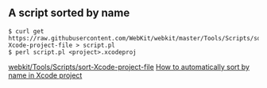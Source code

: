## A script sorted by name

```
$ curl get https://raw.githubusercontent.com/WebKit/webkit/master/Tools/Scripts/sort-Xcode-project-file > script.pl
$ perl script.pl <project>.xcodeproj
```

[webkit/Tools/Scripts/sort-Xcode-project-file](https://github.com/WebKit/webkit/blob/master/Tools/Scripts/sort-Xcode-project-file)
[How to automatically sort by name in Xcode project](https://stackoverflow.com/questions/31532460/how-to-automatically-sort-by-name-in-xcode-project)
